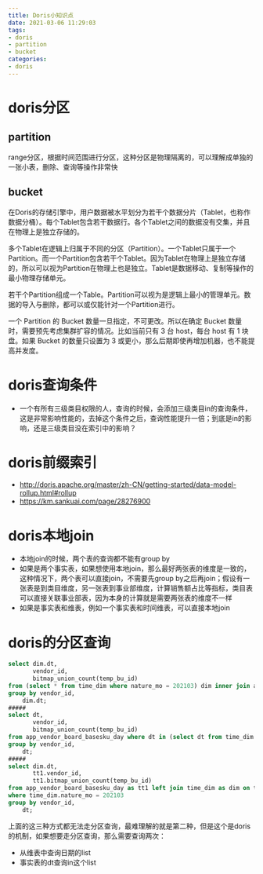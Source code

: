 ```yaml
---
title: Doris小知识点
date: 2021-03-06 11:29:03
tags:
- doris
- partition
- bucket
categories:
- doris
---
```


# doris分区

## partition

range分区，根据时间范围进行分区，这种分区是物理隔离的，可以理解成单独的一张小表，删除、查询等操作非常快

## bucket

在Doris的存储引擎中，用户数据被水平划分为若干个数据分片（Tablet，也称作数据分桶）。每个Tablet包含若干数据行。各个Tablet之间的数据没有交集，并且在物理上是独立存储的。

多个Tablet在逻辑上归属于不同的分区（Partition）。一个Tablet只属于一个Partition。而一个Partition包含若干个Tablet。因为Tablet在物理上是独立存储的，所以可以视为Partition在物理上也是独立。Tablet是数据移动、复制等操作的最小物理存储单元。

若干个Partition组成一个Table。Partition可以视为是逻辑上最小的管理单元。数据的导入与删除，都可以或仅能针对一个Partition进行。

一个 Partition 的 Bucket 数量一旦指定，不可更改。所以在确定 Bucket 数量时，需要预先考虑集群扩容的情况。比如当前只有 3 台 host，每台 host 有 1 块盘。如果 Bucket 的数量只设置为 3 或更小，那么后期即使再增加机器，也不能提高并发度。

# doris查询条件

- 一个有所有三级类目权限的人，查询的时候，会添加三级类目in的查询条件，这是非常影响性能的，去掉这个条件之后，查询性能提升一倍；到底是in的影响，还是三级类目没在索引中的影响？

# doris前缀索引

- http://doris.apache.org/master/zh-CN/getting-started/data-model-rollup.html#rollup
- https://km.sankuai.com/page/28276900

# doris本地join

- 本地join的时候，两个表的查询都不能有group by
- 如果是两个事实表，如果想使用本地join，那么最好两张表的维度是一致的，这种情况下，两个表可以直接join，不需要先group by之后再join；假设有一张表是到类目维度，另一张表到事业部维度，计算销售额占比等指标，类目表可以直接关联事业部表，因为本身的计算就是需要两张表的维度不一样
- 如果是事实表和维表，例如一个事实表和时间维表，可以直接本地join

# doris的分区查询

```sql
select dim.dt,
       vendor_id,
       bitmap_union_count(temp_bu_id) 
from (select * from time_dim where nature_mo = 202103) dim inner join app_vendor_board_basesku_day sku on dim.dt = sku.dt
group by vendor_id,
    dim.dt;
#####
select dt,
       vendor_id,
       bitmap_union_count(temp_bu_id)
from app_vendor_board_basesku_day where dt in (select dt from time_dim where nature_mo = 202103)
group by vendor_id,
    dt;
#####
select dim.dt,
       tt1.vendor_id,
       tt1.bitmap_union_count(temp_bu_id)
from app_vendor_board_basesku_day as tt1 left join time_dim as dim on tt1.dt=time_dim.dt
where time_dim.nature_mo = 202103
group by vendor_id,
    dt;
```

上面的这三种方式都无法走分区查询，最难理解的就是第二种，但是这个是doris的机制，如果想要走分区查询，那么需要查询两次：

- 从维表中查询日期的list
- 事实表的dt查询in这个list